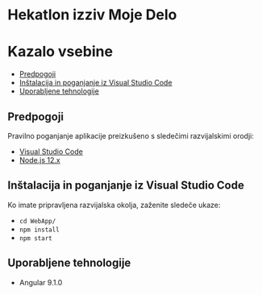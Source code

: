 # Hekatlon izziv Moje Delo

Kazalo vsebine
=================
- [Predpogoji](#predpogoji)
- [Inštalacija in poganjanje iz Visual Studio Code](#inštalacija-in-poganjanje-iz-visual-studio-code)
- [Uporabljene tehnologije](#uporabljene-tehnologije)


## Predpogoji

Pravilno poganjanje aplikacije preizkušeno s sledečimi razvijalskimi orodji:
- [Visual Studio Code](https://code.visualstudio.com/)
- [Node.js 12.x](https://nodejs.org/)


## Inštalacija in poganjanje iz Visual Studio Code

Ko imate pripravljena razvijalska okolja, zaženite sledeče ukaze:

- `cd WebApp/`
- `npm install`
- `npm start`


## Uporabljene tehnologije

- Angular 9.1.0
